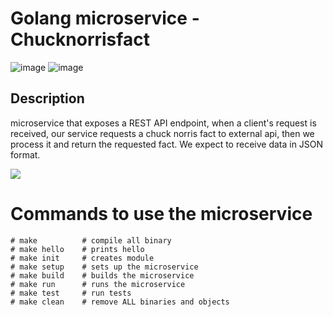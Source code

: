 # Golang microservice - Chucknorrisfact 

![image](https://user-images.githubusercontent.com/21112669/232806551-191fad51-a6cf-40f7-b26f-a519f03ae7cb.png)
![image](https://user-images.githubusercontent.com/21112669/232805641-3d4418c3-3f0b-4786-a428-e740b141fa78.png)


## Description
microservice that exposes a REST API endpoint, 
when a client's request is received, our service requests a chuck norris fact 
to external api, then we process it and return the requested fact.
We expect to receive data in JSON format.


[![](https://mermaid.ink/img/pako:eNpdkE1uwkAMha9ieRUkcoEskCCRqi6okOiOYWHNmDJtMhM8TtWKcHcGiNQfr54sf8_2O6ONjrHCN6H-CK-NCZBruatbz0Gh4U9veQ9luRiFTwMnhQNZHWFVLDfPs8f4qniKsPZWYmK5AbMJSH0MiSfiv-nE_vYeoS5efHgn-DGvd1lDCfylLIFamHbs_-zIB5mAc-xYOvIuf3S-4Qb1yB0brLJ0JB8GTbjkORo0br-DxUpl4DkOvSPlxlMOosPqQG3KXXZeo6wfEd2TulwBgspkqQ?type=png)](https://mermaid.live/edit#pako:eNpdkE1uwkAMha9ieRUkcoEskCCRqi6okOiOYWHNmDJtMhM8TtWKcHcGiNQfr54sf8_2O6ONjrHCN6H-CK-NCZBruatbz0Gh4U9veQ9luRiFTwMnhQNZHWFVLDfPs8f4qniKsPZWYmK5AbMJSH0MiSfiv-nE_vYeoS5efHgn-DGvd1lDCfylLIFamHbs_-zIB5mAc-xYOvIuf3S-4Qb1yB0brLJ0JB8GTbjkORo0br-DxUpl4DkOvSPlxlMOosPqQG3KXXZeo6wfEd2TulwBgspkqQ)

# Commands to use the microservice
```
# make          # compile all binary
# make hello    # prints hello
# make init     # creates module
# make setup    # sets up the microservice
# make build    # builds the microservice
# make run      # runs the microservice
# make test     # run tests
# make clean    # remove ALL binaries and objects

```

